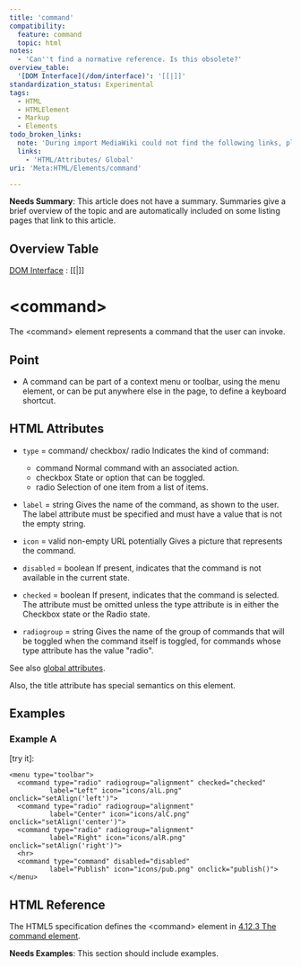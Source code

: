 ```yaml
---
title: 'command'
compatibility:
  feature: command
  topic: html
notes:
  - 'Can''t find a normative reference. Is this obsolete?'
overview_table:
  '[DOM Interface](/dom/interface)': '[[|]]'
standardization_status: Experimental
tags:
  - HTML
  - HTMLElement
  - Markup
  - Elements
todo_broken_links:
  note: 'During import MediaWiki could not find the following links, please fix and adjust this list.'
  links:
    - 'HTML/Attributes/ Global'
uri: 'Meta:HTML/Elements/command'

---
```

**Needs Summary**: This article does not have a summary. Summaries give a brief overview of the topic and are automatically included on some listing pages that link to this article.

## Overview Table

[DOM Interface](/dom/interface)
:   [[|]]

# \<command\>

The \<command\> element represents a command that the user can invoke.

## Point

-   A command can be part of a context menu or toolbar, using the menu element, or can be put anywhere else in the page, to define a keyboard shortcut.

## HTML Attributes

-   `type` = command/ checkbox/ radio
    Indicates the kind of command:
    -   command
        Normal command with an associated action.
    -   checkbox
        State or option that can be toggled.
    -   radio
        Selection of one item from a list of items.

-   `label` = string
    Gives the name of the command, as shown to the user.
    The label attribute must be specified and must have a value that is not the empty string.

-   `icon` = valid non-empty URL potentially
    Gives a picture that represents the command.

-   `disabled` = boolean
    If present, indicates that the command is not available in the current state.

-   `checked` = boolean
    If present, indicates that the command is selected.
    The attribute must be omitted unless the type attribute is in either the Checkbox state or the Radio state.

-   `radiogroup` = string
    Gives the name of the group of commands that will be toggled when the command itself is toggled, for commands whose type attribute has the value "radio".

 See also [global attributes](/w/index.php?title=HTML/Attributes/_Global&action=edit&redlink=1).

Also, the title attribute has special semantics on this element.

## Examples

### Example A

[try it]:

    <menu type="toolbar">
      <command type="radio" radiogroup="alignment" checked="checked"
              label="Left" icon="icons/alL.png" onclick="setAlign('left')">
      <command type="radio" radiogroup="alignment"
              label="Center" icon="icons/alC.png" onclick="setAlign('center')">
      <command type="radio" radiogroup="alignment"
              label="Right" icon="icons/alR.png" onclick="setAlign('right')">
      <hr>
      <command type="command" disabled="disabled"
              label="Publish" icon="icons/pub.png" onclick="publish()">
    </menu>

## HTML Reference

The HTML5 specification defines the \<command\> element in [4.12.3 The command element](http://www.w3.org/TR/html5/interactive-elements.html#the-command-element).

**Needs Examples**: This section should include examples.

